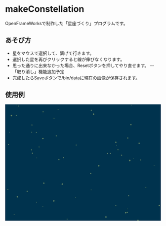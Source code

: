 # makeConstellation
OpenFrameWorksで制作した「星座づくり」プログラムです。

## あそび方
* 星をマウスで選択して、繋げて行きます。
* 選択した星を再びクリックすると線が伸びなくなります。
* 思った通りに出来なかった場合、Resetボタンを押してやり直せます。
  -- 「取り消し」機能追加予定
* 完成したらSaveボタンで/bin/dataに現在の画像が保存されます。

## 使用例
![example image 1](/bin/data/Constellation.jpg)
